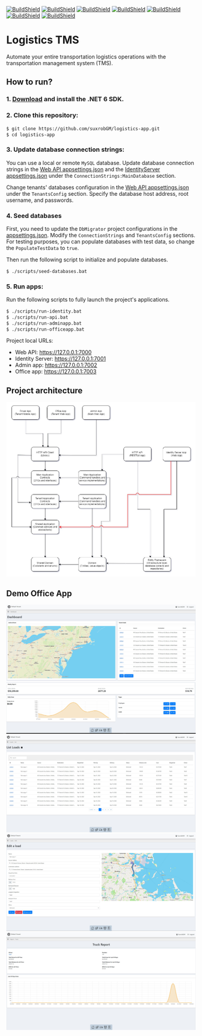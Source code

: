 [![BuildShield](https://github.com/suxrobgm/logistics-app/actions/workflows/dotnet-test.yml/badge.svg)](https://github.com/suxrobgm/logistics-app/actions/workflows/dotnet-test.yml)
[![BuildShield](https://github.com/suxrobgm/logistics-app/actions/workflows/deploy-ftp.yml/badge.svg)](https://github.com/suxrobgm/logistics-app/actions/workflows/deploy-ftp.yml)
[![BuildShield](https://github.com/suxrobgm/logistics-app/actions/workflows/officeapp-build.yml/badge.svg)](https://github.com/suxrobgm/logistics-app/actions/workflows/officeapp-build.yml)
[![BuildShield](https://github.com/suxrobgm/logistics-app/actions/workflows/adminapp-build.yml/badge.svg)](https://github.com/suxrobgm/logistics-app/actions/workflows/adminapp-build.yml)
[![BuildShield](https://github.com/suxrobgm/logistics-app/actions/workflows/driverapp-build.yml/badge.svg)](https://github.com/suxrobgm/logistics-app/actions/workflows/driverapp-build.yml)
[![BuildShield](https://github.com/suxrobgm/logistics-app/actions/workflows/identityserver-build.yml/badge.svg)](https://github.com/suxrobgm/logistics-app/actions/workflows/identityserver-build.yml)
[![BuildShield](https://github.com/suxrobgm/logistics-app/actions/workflows/webapi-build.yml/badge.svg)](https://github.com/suxrobgm/logistics-app/actions/workflows/webapi-build.yml)

# Logistics TMS
Automate your entire transportation logistics operations with the transportation management system (TMS).

## How to run?
### 1. [Download](https://dotnet.microsoft.com/en-us/download/dotnet/6.0) and install the .NET 6 SDK. 
### 2. Clone this repository:
```
$ git clone https://github.com/suxrobGM/logistics-app.git
$ cd logistics-app
```
### 3. Update database connection strings:

You can use a local or remote `MySQL` database.
Update database connection strings in the [Web API appsettings.json](./src/Api/Logistics.WebApi/appsettings.json) and the [IdentityServer appsettings.json](./src/Apps/Logistics.IdentityServer/appsettings.json) under the `ConnectionStrings:MainDatabase` section.

Change tenants' databases configuration in the [Web API appsettings.json](./src/Api/Logistics.WebApi/appsettings.json) under the `TenantsConfig` section. Specify the database host address, root username, and passwords.


### 4. Seed databases 

First, you need to update the `DbMigrator` project configurations in the [appsettings.json](./src/Core/Logistics.DbMigrator/appsettings.json). Modify the `ConnectionStrings` and `TenantsConfig` sections. For testing purposes, you can populate databases with test data, so change the `PopulateTestData` to `true`.

Then run the following script to initialize and populate databases.
```
$ ./scripts/seed-databases.bat
```

### 5. Run apps:
Run the following scripts to fully launch the project's applications.
```
$ ./scripts/run-identity.bat
$ ./scripts/run-api.bat
$ ./scripts/run-adminapp.bat
$ ./scripts/run-officeapp.bat
```

Project local URLs:
- Web API: https://127.0.0.1:7000
- Identity Server: https://127.0.0.1:7001
- Admin app: https://127.0.0.1:7002
- Office app: https://127.0.0.1:7003

## Project architecture
![Project architecture diagram](./docs/project_architecture.jpg?raw=true)

## Demo Office App
![Office App](./docs/office_app_1.jpg?raw=true)
![Office App](./docs/office_app_2.jpg?raw=true)
![Office App](./docs/office_app_3.jpg?raw=true)
![Office App](./docs/office_app_4.jpg?raw=true)
![Office App](./docs/office_app_5.jpg?raw=true)
